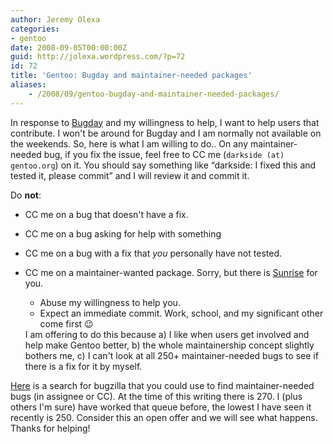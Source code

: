 ```yaml
---
author: Jeremy Olexa
categories:
- gentoo
date: 2008-09-05T00:00:00Z
guid: http://jolexa.wordpress.com/?p=72
id: 72
title: 'Gentoo: Bugday and maintainer-needed packages'
aliases:
    - /2008/09/gentoo-bugday-and-maintainer-needed-packages/
---
```


In response to [Bugday][1] and my willingness to help, I want to help users that contribute. I won't be around for Bugday and I am normally not available on the weekends. So, here is what I am willing to do.. On any maintainer-needed bug, if you fix the issue, feel free to CC me (`darkside (at) gentoo.org`) on it. You should say something like &#8220;darkside: I fixed this and tested it, please commit&#8221; and I will review it and commit it.

Do **not**:

  * CC me on a bug that doesn't have a fix.
  * CC me on a bug asking for help with something
  * CC me on a bug with a fix that *you* personally have not tested.
  * CC me on a maintainer-wanted package. Sorry, but there is [Sunrise][2] for you. 
      * Abuse my willingness to help you.
      * Expect an immediate commit. Work, school, and my significant other come first 😉</ul> 
    I am offering to do this because a) I like when users get involved and help make Gentoo better, b) the whole maintainership concept slightly bothers me, c) I can't look at all 250+ maintainer-needed bugs to see if there is a fix for it by myself.
    
    [Here][3] is a search for bugzilla that you could use to find maintainer-needed bugs (in assignee or CC). At the time of this writing there is 270. I (plus others I'm sure) have worked that queue before, the lowest I have seen it recently is 250. Consider this an open offer and we will see what happens. Thanks for helping!

 [1]: http://www.gentoo.org/news/20080904-bugday.xml
 [2]: http://www.gentoo.org/proj/en/sunrise/
 [3]: https://bugs.gentoo.org/buglist.cgi?query_format=advanced&short_desc_type=allwordssubstr&short_desc=&long_desc_type=substring&long_desc=&bug_file_loc_type=allwordssubstr&bug_file_loc=&status_whiteboard_type=allwordssubstr&status_whiteboard=&keywords_type=allwords&keywords=&bug_status=NEW&bug_status=ASSIGNED&bug_status=REOPENED&emailassigned_to1=1&emailcc1=1&emailtype1=substring&email1=maintainer-needed&emailassigned_to2=1&emailreporter2=1&emailcc2=1&emailtype2=substring&email2=&bugidtype=include&bug_id=&votes=&chfieldfrom=&chfieldto=Now&chfieldvalue=&cmdtype=doit&order=Reuse+same+sort+as+last+time&field0-0-0=noop&type0-0-0=noop&value0-0-0=